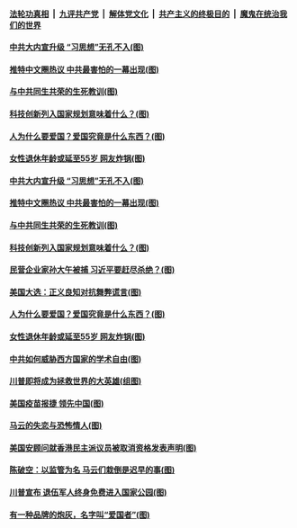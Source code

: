####  [法轮功真相](../../../../basic/blob/master/README.md?t=11141531) &nbsp;|&nbsp; [九评共产党](../../../../9ping.md/blob/master/README.md?t=11141531) &nbsp;|&nbsp; [解体党文化](../../../../jtdwh.md/blob/master/README.md?t=11141531)  &nbsp;|&nbsp; [共产主义的终极目的](../../../../gczydzjmd.md/blob/master/README.md?t=11141531) &nbsp;|&nbsp; [魔鬼在统治我们的世界](../../../../mgztzwmdsj.md/blob/master/README.md?t=11141531) 

#### [中共大内宣升级 “习思想”无孔不入(图)](../pages/p4/952499.md?t=11141531) 

#### [推特中文圈热议 中共最害怕的一幕出现(图)](../pages/p4/952495.md?t=11141531) 

#### [与中共同生共荣的生死教训(图)](../pages/p4/952493.md?t=11141531) 

#### [科技创新列入国家规划意味着什么？(图)](../pages/p4/952479.md?t=11141531) 

#### [人为什么要爱国？爱国究竟是什么东西？(图)](../pages/p4/952379.md?t=11141531) 

#### [女性退休年龄或延至55岁 网友炸锅(图)](../pages/p4/952370.md?t=11141531) 

#### [中共大内宣升级 “习思想”无孔不入(图)](../pages/p4/952499.md?t=11141531) 

#### [推特中文圈热议 中共最害怕的一幕出现(图)](../pages/p4/952495.md?t=11141531) 

#### [与中共同生共荣的生死教训(图)](../pages/p4/952493.md?t=11141531) 

#### [科技创新列入国家规划意味着什么？(图)](../pages/p4/952479.md?t=11141531) 

#### [民营企业家孙大午被捕 习近平要赶尽杀绝？(图)](../pages/p4/952477.md?t=11141531) 

#### [美国大选：正义良知对抗舞弊谎言(图)](../pages/p4/952471.md?t=11141531) 


#### [人为什么要爱国？爱国究竟是什么东西？(图)](../pages/p4/952379.md?t=11141531) 

#### [女性退休年龄或延至55岁 网友炸锅(图)](../pages/p4/952370.md?t=11141531) 

#### [中共如何威胁西方国家的学术自由(图)](../pages/p4/952363.md?t=11141531) 

#### [川普即将成为拯救世界的大英雄(组图)](../pages/p4/952354.md?t=11141531) 

#### [美国疫苗报捷 领先中国(图)](../pages/p4/952348.md?t=11141531) 

#### [马云的失恋与恐怖情人(图)](../pages/p4/952347.md?t=11141531) 




#### [美国安顾问就香港民主派议员被取消资格发表声明(图)](../pages/p4/952276.md?t=11141531) 

#### [陈破空：以监管为名 马云们栽倒是迟早的事(图)](../pages/p4/952269.md?t=11141531) 

#### [川普宣布 退伍军人终身免费进入国家公园(图)](../pages/p4/952271.md?t=11141531) 

#### [有一种品牌的炮灰，名字叫“爱国者”(图)](../pages/p4/952258.md?t=11141531) 

